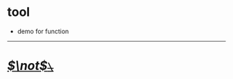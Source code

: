 <!--
 * @Date: 2022-01-21 15:40:14
 * @LastEditors: Hwrn
 * @LastEditTime: 2022-01-21 15:40:14
 * @FilePath: /metaSC/PyLib/tool/README.md
 * @Description:
-->
tool
===

- demo for function

---
##


# [***$\not$<!-- @Hwrn -->*~~`\`~~**](README.md)
